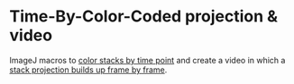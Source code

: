 # Time-By-Color-Coded projection & video
ImageJ macros to [color stacks by time point](https://github.com/hansenjn/TimeByColorCodedProjectionVideos/blob/master/Color%20Coding%20Frames.ijm) and create a video in which a [stack projection builds up frame by frame](https://github.com/hansenjn/TimeByColorCodedProjectionVideos/blob/master/Project%20until%20frame.ijm).
